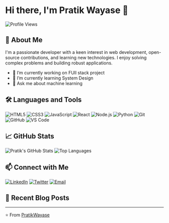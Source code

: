 # Hi there, I'm Pratik Wayase 👋

![Profile Views](https://komarev.com/ghpvc/?username=PratikWayase&color=blue)

## 🚀 About Me

I'm a passionate developer with a keen interest in web development, open-source contributions, and learning new technologies. I enjoy solving complex problems and building robust applications.

- 🔭 I’m currently working on FUll stack project
- 🌱 I’m currently learning System Design
- 💬 Ask me about machine learning 


## 🛠️ Languages and Tools

![HTML5](https://img.shields.io/badge/-HTML5-E34F26?style=flat&logo=html5&logoColor=white)
![CSS3](https://img.shields.io/badge/-CSS3-1572B6?style=flat&logo=css3&logoColor=white)
![JavaScript](https://img.shields.io/badge/-JavaScript-F7DF1E?style=flat&logo=javascript&logoColor=black)
![React](https://img.shields.io/badge/-React-61DAFB?style=flat&logo=react&logoColor=white)
![Node.js](https://img.shields.io/badge/-Node.js-339933?style=flat&logo=node.js&logoColor=white)
![Python](https://img.shields.io/badge/-Python-3776AB?style=flat&logo=python&logoColor=white)
![Git](https://img.shields.io/badge/-Git-F05032?style=flat&logo=git&logoColor=white)
![GitHub](https://img.shields.io/badge/-GitHub-181717?style=flat&logo=github&logoColor=white)
![VS Code](https://img.shields.io/badge/-VS_Code-007ACC?style=flat&logo=visual-studio-code&logoColor=white)

## 📈 GitHub Stats

![Pratik's GitHub Stats](https://github-readme-stats.vercel.app/api?username=PratikWayase&show_icons=true&theme=radical)
![Top Languages](https://github-readme-stats.vercel.app/api/top-langs/?username=PratikWayase&layout=compact&theme=radical)

## 📫 Connect with Me

[![LinkedIn](https://img.shields.io/badge/-LinkedIn-0077B5?style=flat&logo=linkedin&logoColor=white)](https://www.linkedin.com/in/[YourLinkedInUsername])
[![Twitter](https://img.shields.io/badge/-Twitter-1DA1F2?style=flat&logo=twitter&logoColor=white)](https://twitter.com/[YourTwitterUsername])
[![Email](https://img.shields.io/badge/-Email-D14836?style=flat&logo=gmail&logoColor=white)](mailto:[YourEmail])

## 📝 Recent Blog Posts

<!-- BLOG-POST-LIST:START -->
<!-- BLOG-POST-LIST:END -->

---

⭐️ From [PratikWayase](https://github.com/PratikWayase)
